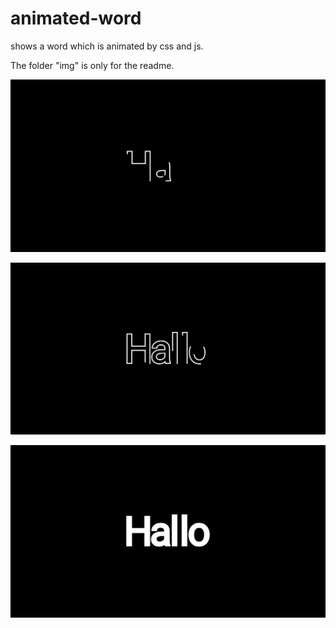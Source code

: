 # animated-word
shows a word which is animated by css and js.

The folder "img" is only for the readme.

![Step 1](https://github.com/christiangitter/animated-word/blob/main/img/1.png?raw=true)

![Step 2](https://github.com/christiangitter/animated-word/blob/main/img/2.png?raw=true)

![Step 3](https://github.com/christiangitter/animated-word/blob/main/img/3.png?raw=true)